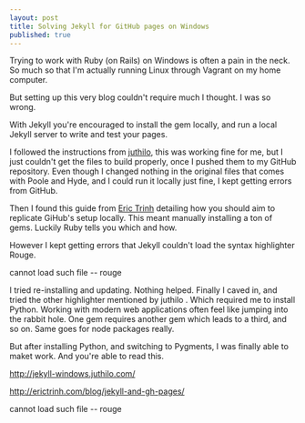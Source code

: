```yaml
---
layout: post
title: Solving Jekyll for GitHub pages on Windows
published: true
---
```


Trying to work with Ruby (on Rails) on Windows is often a pain in the neck. So much so that I'm actually running Linux through Vagrant on my home computer.

But setting up this very blog couldn't require much I thought. I was so wrong.

With Jekyll you're encouraged to install the gem locally, and run a local Jekyll server to write and test your pages.

I followed the instructions from [juthilo](http://jekyll-windows.juthilo.com/), this was working fine for me, but I just couldn't get the files to build properly, once I pushed them to my GitHub repository. Even though I changed nothing in the original files that comes with Poole and Hyde, and I could run it locally just fine, I kept getting errors from GitHub.

Then I found this guide from [Eric Trinh](http://erictrinh.com/blog/jekyll-and-gh-pages/) detailing how you should aim to replicate GiHub's setup locally. This meant manually installing a ton of gems. Luckily Ruby tells you which and how.

However I kept getting errors that Jekyll couldn't load the syntax highlighter Rouge. 
<p>cannot load such file -- rouge</p>
I tried  re-installing and updating. Nothing helped.
Finally I caved in, and tried the other highlighter mentioned by juthilo  . Which required me to install Python. Working with modern web applications often feel like jumping into the rabbit hole. One gem requires another gem which leads to a third, and so on. Same goes for node packages really.

But after installing Python, and switching to Pygments, I was finally able to maket work. And you're able to read this.

http://jekyll-windows.juthilo.com/

http://erictrinh.com/blog/jekyll-and-gh-pages/

cannot load such file -- rouge